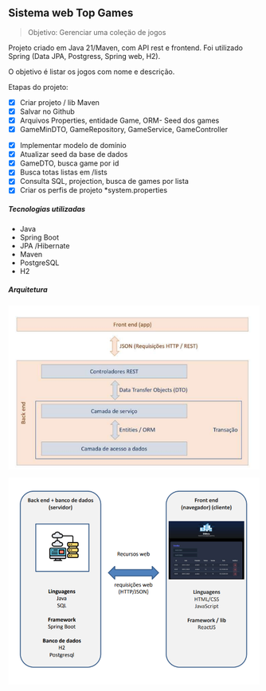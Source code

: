 ## Sistema web Top Games

> Objetivo: Gerenciar uma coleçäo de jogos

Projeto criado em Java 21/Maven, com API rest e frontend. Foi utilizado Spring (Data JPA, Postgress, Spring web, H2).

O objetivo é listar os jogos com nome e descrição.

Etapas do projeto:

* [X] Criar projeto / lib Maven
* [X] Salvar no Github
* [X] Arquivos Properties, entidade Game, ORM- Seed dos games
* [X] GameMinDTO, GameRepository,
  GameService, GameController

- [X] Implementar modelo de domínio
- [X] Atualizar seed da base de dados
- [X] GameDTO, busca game por id
- [X] Busca totas listas em /lists
- [X] Consulta SQL, projection, busca de games
  por lista
- [X] Criar os perfis de projeto *system.properties

##### Tecnologias utilizadas

* Java
* Spring Boot
* JPA /Hibernate
* Maven
* PostgreSQL
* H2

##### Arquitetura

![1737593779152](image/README/1737593779152.png)

![1737635045920](image/README/1737635045920.png)
